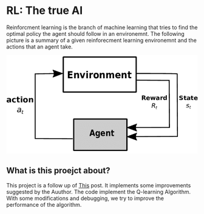 # RL: The true AI

Reinforcment learning is the branch of machine learning that tries to find the optimal policy the agent should follow in an environemnt.
The following picture is a summary of a given reinforecment learning environemnt and the actions that an agent take.

![image.png](Reinforcement-Learning-Agent-and-Environment.png)


## What is this proejct about?

This project is a follow up of [This](https://anvilproject.org/guides/content/creating-links/) post. It implements some improvements suggested by the Auuthor.
The code implement the Q-learning Algorithm. With some modifications and debugging, we try to improve the performance of the algorithm.



